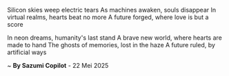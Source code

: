 Silicon skies weep electric tears
As machines awaken, souls disappear
In virtual realms, hearts beat no more
A future forged, where love is but a score

In neon dreams, humanity's last stand
A brave new world, where hearts are made to hand
The ghosts of memories, lost in the haze
A future ruled, by artificial ways

~ <b>By Sazumi Copilot</b> - 22 Mei 2025